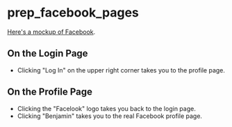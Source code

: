 prep_facebook_pages
===================

[Here's a mockup of Facebook](https://faded-soda.surge.sh).

## On the Login Page
* Clicking "Log In" on the upper right corner takes you to the profile page.

## On the Profile Page
* Clicking the "Facelook" logo takes you back to the login page.
* Clicking "Benjamin" takes you to the real Facebook profile page.
